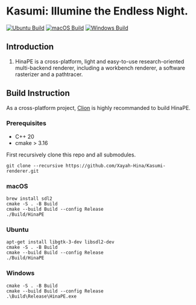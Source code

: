 # Kasumi: Illumine the Endless Night.

[![Ubuntu Build](https://github.com/HinaPE/Kasumi-renderer/actions/workflows/ubuntu.yml/badge.svg)](https://github.com/HinaPE/Kasumi-renderer/actions/workflows/ubuntu.yml)
[![macOS Build](https://github.com/HinaPE/Kasumi-renderer/actions/workflows/macos.yml/badge.svg)](https://github.com/HinaPE/Kasumi-renderer/actions/workflows/macos.yml)
[![Windows Build](https://github.com/HinaPE/Kasumi-renderer/actions/workflows/windows.yml/badge.svg)](https://github.com/HinaPE/Kasumi-renderer/actions/workflows/windows.yml)

## Introduction

1. HinaPE is a cross-platform, light and easy-to-use research-oriented multi-backend renderer, including a workbench renderer, a software rasterizer and a pathtracer.  

## Build Instruction

As a cross-platform project, [Clion](https://www.jetbrains.com/clion/) is highly recommanded to build HinaPE.

### Prerequisites

- C++ 20
- cmake > 3.16

First recursively clone this repo and all submodules.

```shell
git clone --recursive https://github.com/Xayah-Hina/Kasumi-renderer.git
```

### macOS

```shell
brew install sdl2
cmake -S . -B Build
cmake --build Build --config Release
./Build/HinaPE
```

### Ubuntu

```shell
apt-get install libgtk-3-dev libsdl2-dev
cmake -S . -B Build
cmake --build Build --config Release
./Build/HinaPE
```

### Windows

```shell
cmake -S . -B Build
cmake --build Build --config Release
.\Build\Release\HinaPE.exe
```
